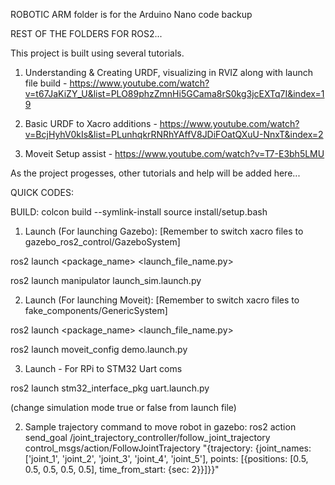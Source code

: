 ROBOTIC ARM folder is for the Arduino Nano code backup

REST OF THE FOLDERS FOR ROS2...





This project is built using several tutorials.

1. Understanding & Creating URDF, visualizing in RVIZ along with launch file build - https://www.youtube.com/watch?v=t67JaKiZY_U&list=PLO89phzZmnHi5GCama8rS0kg3jcEXTq7I&index=19

2. Basic URDF to Xacro additions - https://www.youtube.com/watch?v=BcjHyhV0kIs&list=PLunhqkrRNRhYAffV8JDiFOatQXuU-NnxT&index=2

3. Moveit Setup assist - https://www.youtube.com/watch?v=T7-E3bh5LMU
   
As the project progesses, other tutorials and help will be added here...





QUICK CODES:

BUILD:
colcon build --symlink-install
source install/setup.bash

1. Launch (For launching Gazebo):
[Remember to switch xacro files to gazebo_ros2_control/GazeboSystem]


ros2 launch <package_name> <launch_file_name.py>

ros2 launch manipulator launch_sim.launch.py


2. Launch (For launching Moveit):
[Remember to switch xacro files to fake_components/GenericSystem]

ros2 launch <package_name> <launch_file_name.py>

ros2 launch moveit_config demo.launch.py  


3. Launch - For RPi to STM32 Uart coms  

ros2 launch stm32_interface_pkg uart.launch.py 

(change simulation mode true or false from launch file)


2. Sample trajectory command to move robot in gazebo:
ros2 action send_goal /joint_trajectory_controller/follow_joint_trajectory control_msgs/action/FollowJointTrajectory "{trajectory: {joint_names: ['joint_1', 'joint_2', 'joint_3', 'joint_4', 'joint_5'], points: [{positions: [0.5, 0.5, 0.5, 0.5, 0.5], time_from_start: {sec: 2}}]}}"






